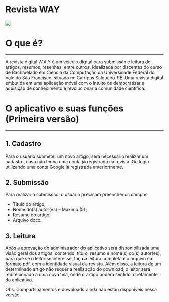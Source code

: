 # Revista WAY

![](https://github.com/wylysdev/revista_way2/blob/main/images/capa_revistaway.png) 

# O que é?
---
A revista digital W.A.Y é um veículo digital para submissão e leitura de
artigos, resumos, resenhas, entre outros. Idealizada por discentes do curso
de Bacharelado em Ciência da Computação da Universidade Federal do Vale
do São Francisco, situado no Campus Salgueiro-PE.
Uma revista digital embutida em uma aplicação móvel com o intuito de
democratizar a aquisição de conhecimento e revolucionar a comunidade
científica.

# O aplicativo e suas funções (Primeira versão)
---
## 1. Cadastro

Para o usuário submeter um novo artigo, será necessário realizar um
cadastro, caso não tenha uma conta já registrada na revista. Ou login
utilizando uma conta Google já registrada anteriormente.

## 2. Submissão

Para realizar a submissão, o usuário precisará preencher os campos:
- Título do artigo;
- Nome do(s) autor(es) – Máximo (5);
- Resumo do artigo;
- Arquivo docx.

## 3. Leitura

Após a aprovação do administrador do aplicativo será disponibilizada uma
visão geral dos artigos, contendo: título, resumo e nome(s) do(s) autor(es),
para que se o leitor se interesse, faça a leitura completa e o arquivo em
formato pdf, com a identidade visual da revista.
Além disso, a leitura de um determinado artigo não requer a realização do
download, o leitor será redirecionado a uma nova tela, onde o artigo poderá
ser lido, diretamente do aplicativo.

Obs: Compartilhamentos e downloads ainda não estão disponíveis nessa versão.
